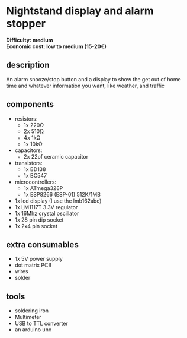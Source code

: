 # Nightstand display and alarm stopper

**Difficulty: medium**  
**Economic cost: low to medium (15-20€)**


## description
An alarm snooze/stop button and a display to show the get out of home time and whatever information you want, like weather, and traffic

## components
- resistors:
    + 1x 220Ω
    + 2x 510Ω
    + 4x 1kΩ
    + 1x 10kΩ
- capacitors:
    + 2x 22pf ceramic capacitor
- transistors:
    + 1x BD138
    + 1x BC547
- microcontrollers:
    + 1x ATmega328P
    + 1x ESP8266 (ESP-01) 512K/1MB
- 1x lcd display (I use the lmb162abc)
- 1x LM1117T 3.3V regulator
- 1x 16Mhz crystal oscillator
- 1x 28 pin dip socket
- 1x 2x4 pin socket
    
## extra consumables
- 1x 5V power supply
- dot matrix PCB
- wires
- solder

## tools
- soldering iron
- Multimeter
- USB to TTL converter
- an arduino uno
